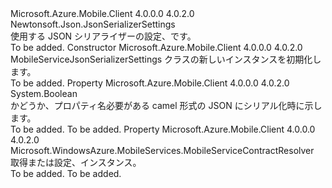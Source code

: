 <Type Name="MobileServiceJsonSerializerSettings" FullName="Microsoft.WindowsAzure.MobileServices.MobileServiceJsonSerializerSettings">
  <TypeSignature Language="C#" Value="public class MobileServiceJsonSerializerSettings : Newtonsoft.Json.JsonSerializerSettings" />
  <TypeSignature Language="ILAsm" Value=".class public auto ansi beforefieldinit MobileServiceJsonSerializerSettings extends Newtonsoft.Json.JsonSerializerSettings" />
  <TypeSignature Language="DocId" Value="T:Microsoft.WindowsAzure.MobileServices.MobileServiceJsonSerializerSettings" />
  <TypeSignature Language="VB.NET" Value="Public Class MobileServiceJsonSerializerSettings&#xA;Inherits JsonSerializerSettings" />
  <TypeSignature Language="F#" Value="type MobileServiceJsonSerializerSettings = class&#xA;    inherit JsonSerializerSettings" />
  <AssemblyInfo>
    <AssemblyName>Microsoft.Azure.Mobile.Client</AssemblyName>
    <AssemblyVersion>4.0.0.0</AssemblyVersion>
    <AssemblyVersion>4.0.2.0</AssemblyVersion>
  </AssemblyInfo>
  <Base>
    <BaseTypeName>Newtonsoft.Json.JsonSerializerSettings</BaseTypeName>
  </Base>
  <Interfaces />
  <Docs>
    <summary>
            使用する JSON シリアライザーの設定、<see cref="T:Microsoft.WindowsAzure.MobileServices.MobileServiceClient" />です。
            </summary>
    <remarks>To be added.</remarks>
  </Docs>
  <Members>
    <Member MemberName=".ctor">
      <MemberSignature Language="C#" Value="public MobileServiceJsonSerializerSettings ();" />
      <MemberSignature Language="ILAsm" Value=".method public hidebysig specialname rtspecialname instance void .ctor() cil managed" />
      <MemberSignature Language="DocId" Value="M:Microsoft.WindowsAzure.MobileServices.MobileServiceJsonSerializerSettings.#ctor" />
      <MemberSignature Language="VB.NET" Value="Public Sub New ()" />
      <MemberType>Constructor</MemberType>
      <AssemblyInfo>
        <AssemblyName>Microsoft.Azure.Mobile.Client</AssemblyName>
        <AssemblyVersion>4.0.0.0</AssemblyVersion>
        <AssemblyVersion>4.0.2.0</AssemblyVersion>
      </AssemblyInfo>
      <Parameters />
      <Docs>
        <summary>
            MobileServiceJsonSerializerSettings クラスの新しいインスタンスを初期化します。
            </summary>
        <remarks>To be added.</remarks>
      </Docs>
    </Member>
    <Member MemberName="CamelCasePropertyNames">
      <MemberSignature Language="C#" Value="public bool CamelCasePropertyNames { get; set; }" />
      <MemberSignature Language="ILAsm" Value=".property instance bool CamelCasePropertyNames" />
      <MemberSignature Language="DocId" Value="P:Microsoft.WindowsAzure.MobileServices.MobileServiceJsonSerializerSettings.CamelCasePropertyNames" />
      <MemberSignature Language="VB.NET" Value="Public Property CamelCasePropertyNames As Boolean" />
      <MemberSignature Language="F#" Value="member this.CamelCasePropertyNames : bool with get, set" Usage="Microsoft.WindowsAzure.MobileServices.MobileServiceJsonSerializerSettings.CamelCasePropertyNames" />
      <MemberType>Property</MemberType>
      <AssemblyInfo>
        <AssemblyName>Microsoft.Azure.Mobile.Client</AssemblyName>
        <AssemblyVersion>4.0.0.0</AssemblyVersion>
        <AssemblyVersion>4.0.2.0</AssemblyVersion>
      </AssemblyInfo>
      <ReturnValue>
        <ReturnType>System.Boolean</ReturnType>
      </ReturnValue>
      <Docs>
        <summary>
            かどうか、プロパティ名必要がある camel 形式の JSON にシリアル化時に示します。
            </summary>
        <value>To be added.</value>
        <remarks>To be added.</remarks>
      </Docs>
    </Member>
    <Member MemberName="ContractResolver">
      <MemberSignature Language="C#" Value="public Microsoft.WindowsAzure.MobileServices.MobileServiceContractResolver ContractResolver { get; set; }" />
      <MemberSignature Language="ILAsm" Value=".property instance class Microsoft.WindowsAzure.MobileServices.MobileServiceContractResolver ContractResolver" />
      <MemberSignature Language="DocId" Value="P:Microsoft.WindowsAzure.MobileServices.MobileServiceJsonSerializerSettings.ContractResolver" />
      <MemberSignature Language="VB.NET" Value="Public Property ContractResolver As MobileServiceContractResolver" />
      <MemberSignature Language="F#" Value="member this.ContractResolver : Microsoft.WindowsAzure.MobileServices.MobileServiceContractResolver with get, set" Usage="Microsoft.WindowsAzure.MobileServices.MobileServiceJsonSerializerSettings.ContractResolver" />
      <MemberType>Property</MemberType>
      <AssemblyInfo>
        <AssemblyName>Microsoft.Azure.Mobile.Client</AssemblyName>
        <AssemblyVersion>4.0.0.0</AssemblyVersion>
        <AssemblyVersion>4.0.2.0</AssemblyVersion>
      </AssemblyInfo>
      <ReturnValue>
        <ReturnType>Microsoft.WindowsAzure.MobileServices.MobileServiceContractResolver</ReturnType>
      </ReturnValue>
      <Docs>
        <summary>
            取得または設定、<see cref="T:Microsoft.WindowsAzure.MobileServices.MobileServiceContractResolver" />インスタンス。  
            </summary>
        <value>To be added.</value>
        <remarks>To be added.</remarks>
      </Docs>
    </Member>
  </Members>
</Type>